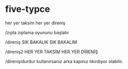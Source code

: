 # five-typce
her yer taksim her yer direniş

/zıpla zıplama oyununu başlatır

/direniş SIK BAKALIK SIK BAKALIM 

/direniş2 HER YER TAKSİM HER YER DİRENİŞ

/direnişidurdur kullanırsanız arka kapınız tıkırdıyor olabilir.
